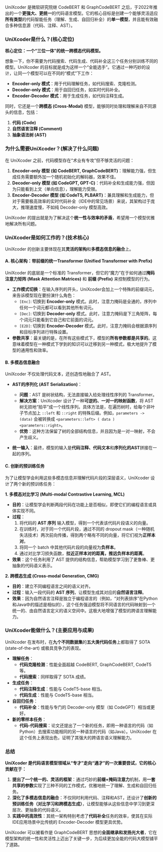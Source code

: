 UniXcoder 是微软研究院继 CodeBERT 和 GraphCodeBERT 之后，于2022年推出的一个**更强大、更统一**的代码语言模型。它的核心目标是创建一个能够灵活适应**所有类型**的代码智能任务（理解、生成、自回归补全）的**单一模型**，并且能有效融合多种信息源（代码、注释、AST）。

### UniXcoder是什么？(核心定位)

**核心定位：一个“三位一体”的统一跨模态代码模型。**

想象一下，你不需要为代码搜索、代码生成、代码补全这三个任务分别训练不同的模型。UniXcoder 的目标就是成为这样一个“全能选手”。它通过一种巧妙的设计，让同一个模型可以在不同的“模式”下工作：
*   **Encoder-only 模式**：用于代码理解任务，如代码搜索、克隆检测。
*   **Decoder-only 模式**：用于自回归任务，如实时代码补全。
*   **Encoder-Decoder 模式**：用于生成任务，如代码注释生成。

同时，它还是一个**跨模态 (Cross-Modal)** 模型，能够同时处理和理解来自不同源头的信息，包括：
1.  **代码 (Code)**
2.  **自然语言注释 (Comment)**
3.  **抽象语法树 (AST)**

### 为什么需要UniXcoder？(解决了什么问题)

在 UniXcoder 之前，代码模型存在“术业有专攻”但不够灵活的问题：
1.  **Encoder-only 模型 (如 CodeBERT, GraphCodeBERT)**：理解能力强，但生成任务需要额外加一个随机初始化的解码器，效果不佳。
2.  **Decoder-only 模型 (如 CodeGPT, GPT-C)**：代码补全和生成能力强，但因为只能看到上文（单向信息），理解能力受限。
3.  **Encoder-Decoder 模型 (如 CodeT5, PLBART)**：兼具理解和生成能力，但对于需要极高效率的实时代码补全（IDE中的常见场景）来说，其架构过于庞大，推理速度慢，不如纯 Decoder-only 模型高效。

UniXcoder 的提出就是为了解决这个**统一性与效率的矛盾**，希望用一个模型优雅地解决所有问题。

### UniXcoder是如何工作的？(技术核心)

UniXcoder 的创新主要体现在其**灵活的架构**和**多模态信息的融合**上。

#### A. 核心架构：带前缀的统一Transformer (Unified Transformer with Prefix)

UniXcoder 的底层是一个标准的 Transformer，但它的“魔力”在于如何通过**掩码注意力矩阵 (Mask Attention Matrices)** 和 **前缀 (Prefix)** 来控制模型的行为。

*   **工作模式切换**：在输入序列的开头，UniXcoder会加上一个特殊的前缀词元，来告诉模型现在要扮演什么角色：
    *   `[Enc]`: 切换到 **Encoder-only** 模式。此时，注意力掩码是全通的，序列中任何一个词元都可以看到其他所有词元。
    *   `[Dec]`: 切换到 **Decoder-only** 模式。此时，注意力掩码是下三角矩阵，每个词元只能看到它自己和它前面的词元。
    *   `[E2D]`: 切换到 **Encoder-Decoder** 模式。此时，注意力掩码会根据源序列和目标序列进行特殊设置。
*   **参数共享**：最关键的是，在所有这些模式下，模型的**所有参数都是共享的**。这意味着模型在一种模式下学到的知识可以迁移到另一种模式，极大地提升了模型的通用性和效率。

#### B. 多模态信息融合

UniXcoder 不仅处理代码文本，还创造性地融合了 AST。

*   **AST的序列化 (AST Serialization)**：
    *   **问题**：AST 是树状结构，无法直接输入给处理线性序列的 Transformer。
    *   **解决方案**：UniXcoder 设计了一种**可逆的、一对一的映射函数**，将 AST 树无损地“拍平”成一个线性序列。具体方法是，在遍历树时，给每个非叶子节点加上 `::left` 和 `::right` 的特殊后缀。例如，`parameters -> (data)` 会被转换成 `<parameters::left> ( data ) <parameters::right>`。
    *   **优势**：这种方法保留了树的全部结构信息，并且因为是一对一映射，不会产生歧义。

*   **统一输入**：最终，模型的输入是**代码注释、代码文本**和**序列化的AST**拼接在一起的序列。

#### C. 创新的预训练任务

为了让模型学会利用这些多模态信息并理解代码片段的深层语义，UniXcoder 设计了两个新的预训练任务：

**1. 多模态对比学习 (Multi-modal Contrastive Learning, MCL)**
*   **目的**：让模型学会判断两段代码在功能上是否相似，即使它们的编程语言或具体实现不同。
*   **过程**：
    1.  将代码的 **AST 序列** 输入模型，得到一个代表该代码片段语义的向量。
    2.  在训练时，对于同一个代码片段，通过不同的 dropout mask（一种随机失活技术）两次前向传播，得到两个略有不同的向量，将它们视为**正样本对**。
    3.  将同一个 batch 中其他代码片段的向量视为**负样本**。
    4.  通过对比学习损失函数，**拉近正样本对的距离，推远负样本的距离**。
*   **效果**：这个任务利用了 AST 提供的结构信息，帮助模型学习到了更鲁棒、更抽象的代码语义表示。

**2. 跨模态生成 (Cross-modal Generation, CMG)**
*   **目的**：建立不同编程语言之间的语义对齐。
*   **过程**：输入一段代码的 **AST 序列**，让模型生成其对应的**自然语言注释**。
*   **效果**：因为自然语言注释是独立于编程语言的（例如，“对列表排序”在Python和Java中的描述是相似的），这个任务强迫模型将不同语言的代码映射到一个统一的、由自然语言定义的语义空间中。这极大地增强了模型的跨语言理解能力。

### UniXcoder能做什么？(主要应用与成果)

UniXcoder 在发布时，在**九个不同数据集**的**五大类代码任务**上都取得了 SOTA (state-of-the-art) 或极具竞争力的表现。

*   **理解任务**：
    *   **代码克隆检测**：性能全面超越 CodeBERT, GraphCodeBERT, CodeT5 等。
    *   **代码搜索**：同样取得了 SOTA 成绩。
*   **生成任务**：
    *   **代码注释生成**：性能与 CodeT5-base 相当。
    *   **代码生成**：性能与 CodeT5-base 相当。
*   **自回归任务**：
    *   **代码补全**：性能与专门的 Decoder-only 模型（如 CodeGPT）相当或更好。
*   **新的零样本任务**：
    *   **代码-代码搜索**：论文还提出了一个新的任务，即用一种语言的代码（如Python）去搜索功能相同的另一种语言的代码（如Java）。UniXcoder 在这个任务上表现出色，证明了其强大的跨语言语义理解能力。

### 总结

**UniXcoder 是代码语言模型领域从“专才”走向“通才”的一次重要尝试，它的核心贡献在于：**

1.  **提出了一个统一的、灵活的框架**：通过巧妙的**前缀+掩码注意力**机制，用**一套共享的参数**实现了三种不同的工作模式，优雅地统一了理解、生成和自回归任务。
2.  **深化了多模态信息的融合**：不仅同时利用代码、注释和AST，还设计了**创新的预训练任务（对比学习和跨模态生成）**，让模型能够从这些信息中学习到更深层次、更抽象的代码语义。
3.  **实践中的高效性**：其统一架构特别考虑了**代码补全**任务的效率，使其在实际IDE应用场景中比传统的 Encoder-Decoder 模型更具优势。

UniXcoder 可以被看作是 GraphCodeBERT 思想的**全面继承和发扬光大者**，它在模型架构的统一性和灵活性上迈出了关键一步，为后续更加全能的代码大模型铺平了道路。
